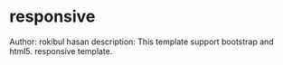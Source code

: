# responsive
Author: rokibul hasan
description: This template support bootstrap and html5. responsive template.
